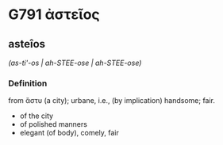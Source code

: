 # G791 ἀστεῖος

## asteîos

_(as-ti'-os | ah-STEE-ose | ah-STEE-ose)_

### Definition

from ἄστυ (a city); urbane, i.e., (by implication) handsome; fair.

- of the city
- of polished manners
- elegant (of body), comely, fair

